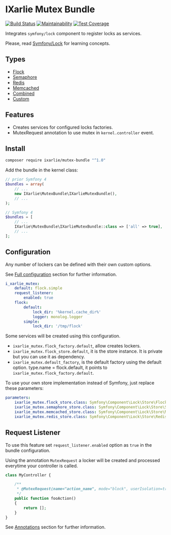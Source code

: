 # IXarlie Mutex Bundle

[![Build Status](https://travis-ci.org/ixarlie/mutex-bundle.svg?branch=master)](https://travis-ci.org/ixarlie/mutex-bundle)
[![Maintainability](https://api.codeclimate.com/v1/badges/308f7d2e318ae6ff22e4/maintainability)](https://codeclimate.com/github/ixarlie/mutex-bundle/maintainability)
[![Test Coverage](https://api.codeclimate.com/v1/badges/308f7d2e318ae6ff22e4/test_coverage)](https://codeclimate.com/github/ixarlie/mutex-bundle/test_coverage)

Integrates `symfony/lock` component to register locks as services.

Please, read [Symfony/Lock](https://symfony.com/doc/current/components/lock.html) for learning concepts.

## Types
* [Flock](docs/flock.md)
* [Semaphore](docs/semaphore.md)
* [Redis](docs/redis.md)
* [Memcached](docs/memcached.md)
* [Combined](docs/combined.md)
* [Custom](docs/custom.md)


## Features

* Creates services for configured locks factories.
* MutexRequest annotation to use mutex in `kernel.controller` event.


## Install

```sh
composer require ixarlie/mutex-bundle "^1.0"
```

Add the bundle in the kernel class:

```php
// prior Symfony 4
$bundles = array(
    // ...
    new IXarlie\MutexBundle\IXarlieMutexBundle(),
    // ...
);

// Symfony 4
$bundles = [
    // ...
    IXarlie\MutexBundle\IXarlieMutexBundle::class => ['all' => true],
    // ...
];
```


## Configuration

Any number of lockers can be defined with their own custom options.

See [Full configuration](docs/full_configuration.md) section for further information.

```yaml
i_xarlie_mutex:
    default: flock.simple
    request_listener:
        enabled: true
    flock:
        default:
            lock_dir: '%kernel.cache_dir%'
            logger: monolog.logger
        simple:
            lock_dir: '/tmp/flock'
```

Some services will be created using this configuration.

- `ixarlie_mutex.flock_factory.default`, allow creates lockers.
- `ixarlie_mutex.flock_store.default`, it is the store instance. It is private but you can use it as dependency.
- `ixarlie_mutex.default_factory`, is the default factory using the default option. type.name = flock.default, it points to `ixarlie_mutex.flock_factory.default`.


To use your own store implementation instead of Symfony, just replace these parameters:
```yaml
parameters:
    ixarlie_mutex.flock_store.class: Symfony\Component\Lock\Store\FlockStore
    ixarlie_mutex.semaphore_store.class: Symfony\Component\Lock\Store\SemaphoreStore
    ixarlie_mutex.memcached_store.class: Symfony\Component\Lock\Store\MemcachedStore
    ixarlie_mutex.redis_store.class: Symfony\Component\Lock\Store\RedisStore
```


## Request Listener

To use this feature set `request_listener.enabled` option as `true` in the bundle configuration.

Using the annotation `MutexRequest` a locker will be created and processed everytime your controller is called.

```php
class MyController {

    /**
     * @MutexRequest(name="action_name", mode="block", userIsolation=true, http={"code": 423, "message": "Wait!"})
     */
    public function fooAction()
    {
        return [];
    }
}
```

See [Annotations](docs/annotations.md) section for further information.
